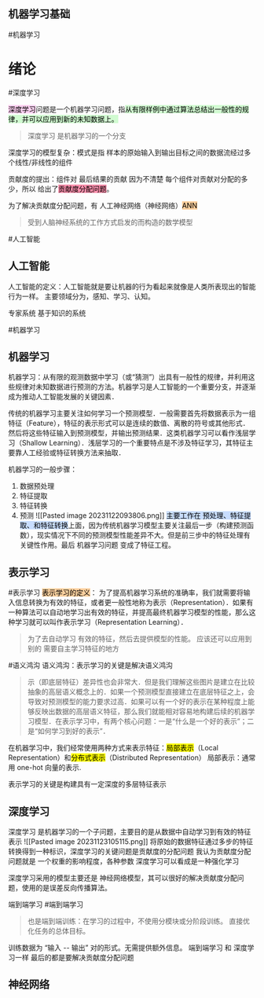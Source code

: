 ## 机器学习基础

#机器学习

# 绪论

#深度学习

<mark style="background: #FFB8EBA6;">深度学习</mark>问题是一个机器学习问题，指<mark style="background: #BBFABBA6;">从有限样例中通过算法总结出一般性的规律，并可以应用到新的未知数据上。</mark>

> 深度学习 是机器学习的一个分支

深度学习的模型复杂：模式是指 样本的原始输入到输出目标之间的数据流经过多个线性/非线性的组件

贡献度的提出：组件对 最后结果的贡献
因为不清楚 每个组件对贡献对分配的多少，所以 给出了<mark style="background: #FF5582A6;">贡献度分配问题</mark>。

为了解决贡献度分配问题，有 人工神经网络（神经网络）<mark style="background: #FFB86CA6;">ANN</mark>

> 受到人脑神经系统的工作方式启发的而构造的数学模型

#人工智能

## 人工智能

人工智能的定义：人工智能就是要让机器的行为看起来就像是人类所表现出的智能行为一样。
主要领域分为，感知、学习、认知。

专家系统 基于知识的系统

#机器学习

## 机器学习

机器学习：从有限的观测数据中学习（或“猜测”）出具有一般性的规律，并利用这些规律对未知数据进行预测的方法。机器学习是人工智能的一个重要分支，并逐渐成为推动人工智能发展的关键因素．

传统的机器学习主要关注如何学习一个预测模型．一般需要首先将数据表示为一组特征（Feature），特征的表示形式可以是连续的数值、离散的符号或其他形式．然后将这些特征输入到预测模型，并输出预测结果．这类机器学习可以看作浅层学习（Shallow Learning）．浅层学习的一个重要特点是不涉及特征学习，其特征主要靠人工经验或特征转换方法来抽取．

机器学习的一般步骤：

1. 数据预处理
2. 特征提取
3. 特征转换
4. 预测
   ![[Pasted image 20231122093806.png]]
   <mark style="background: #ADCCFFA6;">主要工作在 预处理、特征提取、和特征转换</mark>上面，因为传统机器学习模型主要关注最后一步（构建预测函数），现实情况下不同的预测模型性能差异不大。但是前三步中的特征处理有关键性作用。最后 机器学习问题 变成了特征工程。

## 表示学习

#表示学习
<mark style="background: #FFB86CA6;">表示学习的定义</mark>：
为了提高机器学习系统的准确率，我们就需要将输入信息转换为有效的特征，或者更一般性地称为表示（Representation）．如果有一种算法可以自动地学习出有效的特征，并提高最终机器学习模型的性能，那么这种学习就可以叫作表示学习（Representation Learning）．

> 为了去自动学习 有效的特征，然后去提供模型的性能。
> 应该还可以应用到别的 需要自主学习特征的地方

#语义鸿沟
语义鸿沟：表示学习的关键是解决语义鸿沟

> 示（即底层特征）差异性也会非常大．但是我们理解这些图片是建立在比较抽象的高层语义概念上的．如果一个预测模型直接建立在底层特征之上，会导致对预测模型的能力要求过高．如果可以有一个好的表示在某种程度上能够反映出数据的高层语义特征，那么我们就能相对容易地构建后续的机器学习模型．在表示学习中，有两个核心问题：一是“什么是一个好的表示”；二是“如何学习到好的表示”．

在机器学习中，我们经常使用两种方式来表示特征：<mark class="hltr-orange">局部表示</mark>（Local Representation）和<mark class="hltr-orange">分布式表示</mark>（Distributed Representation）
局部表示：通常用 one-hot 向量的表示.

表示学习的关键是构建具有一定深度的多层特征表示

## 深度学习

深度学习 是机器学习的一个子问题，主要目的是从数据中自动学习到有效的特征表示
![[Pasted image 20231123105115.png]]
将原始的数据特征通过多步的特征转换得到一种标识，深度学习的关键问题是贡献度的分配问题
我认为贡献度分配问题就是 一个权重的影响程度，各种参数
深度学习可以看成是一种强化学习

深度学习采用的模型主要还是 神经网络模型，其可以很好的解决贡献度分配问题，使用的是误差反向传播算法。

端到端学习 #端到端学习

> 也是端到端训练：在学习的过程中，不使用分模块或分阶段训练。
> 直接优化任务的总体目标。

训练数据为 “输入 -- 输出” 对的形式。无需提供额外信息。
端到端学习 和 深度学习一样 最后的都是要解决贡献度分配问题

## 神经网络